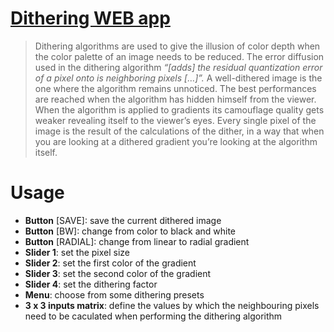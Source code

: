 # [Dithering WEB app](http://yyyyyyyy.xyz/dither/)

> Dithering algorithms are used to give the illusion of color depth when the color palette of an image needs to be reduced. The error diffusion used in the dithering algorithm *“[adds] the residual quantization error of a pixel onto is neighboring pixels […]”.* A well-dithered image is the one where the algorithm remains unnoticed. The best performances are reached when the algorithm has hidden himself from the viewer. When the algorithm is applied to gradients its camouflage quality gets weaker revealing itself to the viewer’s eyes. Every single pixel of the image is the result of the calculations of the dither, in a way that when you are looking at a dithered gradient you’re looking at the algorithm itself.



# Usage 



* **Button** [SAVE]: save the current dithered image
* **Button** [BW]: change from color to black and white
* **Button** [RADIAL]: change from linear to radial gradient
* **Slider 1**: set the pixel size
* **Slider 2**: set the first color of the gradient
* **Slider 3**: set the second color of the gradient
* **Slider 4**: set the dithering factor
* **Menu**: choose from some dithering presets
* **3 x 3 inputs matrix**: define the values by which the neighbouring pixels need to be caculated when performing the dithering algorithm